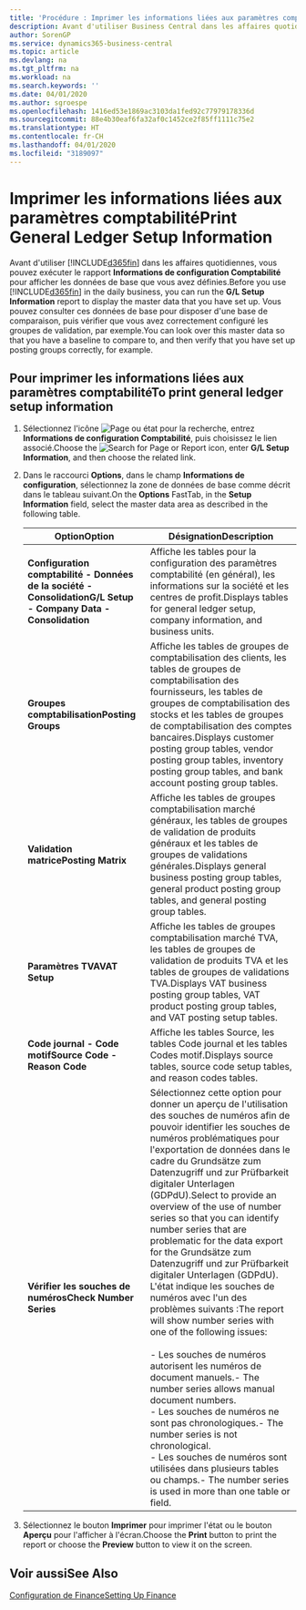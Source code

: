 ```yaml
---
title: 'Procédure : Imprimer les informations liées aux paramètres comptabilité'
description: Avant d'utiliser Business Central dans les affaires quotidiennes, vous pouvez exécuter le rapport Informations de configuration Comptabilité pour afficher les données de base que vous avez définies.
author: SorenGP
ms.service: dynamics365-business-central
ms.topic: article
ms.devlang: na
ms.tgt_pltfrm: na
ms.workload: na
ms.search.keywords: ''
ms.date: 04/01/2020
ms.author: sgroespe
ms.openlocfilehash: 1416ed53e1869ac3103da1fed92c77979178336d
ms.sourcegitcommit: 88e4b30eaf6fa32af0c1452ce2f85ff1111c75e2
ms.translationtype: HT
ms.contentlocale: fr-CH
ms.lasthandoff: 04/01/2020
ms.locfileid: "3189097"
---
```

# <a name="print-general-ledger-setup-information"></a><span data-ttu-id="f0e8e-103">Imprimer les informations liées aux paramètres comptabilité</span><span class="sxs-lookup"><span data-stu-id="f0e8e-103">Print General Ledger Setup Information</span></span>
<span data-ttu-id="f0e8e-104">Avant d'utiliser [!INCLUDE[d365fin](../../includes/d365fin_md.md)] dans les affaires quotidiennes, vous pouvez exécuter le rapport **Informations de configuration Comptabilité** pour afficher les données de base que vous avez définies.</span><span class="sxs-lookup"><span data-stu-id="f0e8e-104">Before you use [!INCLUDE[d365fin](../../includes/d365fin_md.md)] in the daily business, you can run the **G/L Setup Information** report to display the master data that you have set up.</span></span> <span data-ttu-id="f0e8e-105">Vous pouvez consulter ces données de base pour disposer d'une base de comparaison, puis vérifier que vous avez correctement configuré les groupes de validation, par exemple.</span><span class="sxs-lookup"><span data-stu-id="f0e8e-105">You can look over this master data so that you have a baseline to compare to, and then verify that you have set up posting groups correctly, for example.</span></span>  

## <a name="to-print-general-ledger-setup-information"></a><span data-ttu-id="f0e8e-106">Pour imprimer les informations liées aux paramètres comptabilité</span><span class="sxs-lookup"><span data-stu-id="f0e8e-106">To print general ledger setup information</span></span>  

1.  <span data-ttu-id="f0e8e-107">Sélectionnez l'icône ![Page ou état pour la recherche](../../media/ui-search/search_small.png "Icône Page ou état pour la recherche"), entrez **Informations de configuration Comptabilité**, puis choisissez le lien associé.</span><span class="sxs-lookup"><span data-stu-id="f0e8e-107">Choose the ![Search for Page or Report](../../media/ui-search/search_small.png "Search for Page or Report icon") icon, enter **G/L Setup Information**, and then choose the related link.</span></span>  
2.  <span data-ttu-id="f0e8e-108">Dans le raccourci **Options**, dans le champ **Informations de configuration**, sélectionnez la zone de données de base comme décrit dans le tableau suivant.</span><span class="sxs-lookup"><span data-stu-id="f0e8e-108">On the **Options** FastTab, in the **Setup Information** field, select the master data area as described in the following table.</span></span>  

    |<span data-ttu-id="f0e8e-109">Option</span><span class="sxs-lookup"><span data-stu-id="f0e8e-109">Option</span></span>|<span data-ttu-id="f0e8e-110">Désignation</span><span class="sxs-lookup"><span data-stu-id="f0e8e-110">Description</span></span>|  
    |-------------------------------------|---------------------------------------|  
    |<span data-ttu-id="f0e8e-111">**Configuration comptabilité - Données de la société - Consolidation**</span><span class="sxs-lookup"><span data-stu-id="f0e8e-111">**G/L Setup - Company Data - Consolidation**</span></span>|<span data-ttu-id="f0e8e-112">Affiche les tables pour la configuration des paramètres comptabilité (en général), les informations sur la société et les centres de profit.</span><span class="sxs-lookup"><span data-stu-id="f0e8e-112">Displays tables for general ledger setup, company information, and business units.</span></span>|  
    |<span data-ttu-id="f0e8e-113">**Groupes comptabilisation**</span><span class="sxs-lookup"><span data-stu-id="f0e8e-113">**Posting Groups**</span></span>|<span data-ttu-id="f0e8e-114">Affiche les tables de groupes de comptabilisation des clients, les tables de groupes de comptabilisation des fournisseurs, les tables de groupes de comptabilisation des stocks et les tables de groupes de comptabilisation des comptes bancaires.</span><span class="sxs-lookup"><span data-stu-id="f0e8e-114">Displays customer posting group tables, vendor posting group tables, inventory posting group tables, and bank account posting group tables.</span></span>|  
    |<span data-ttu-id="f0e8e-115">**Validation matrice**</span><span class="sxs-lookup"><span data-stu-id="f0e8e-115">**Posting Matrix**</span></span>|<span data-ttu-id="f0e8e-116">Affiche les tables de groupes comptabilisation marché généraux, les tables de groupes de validation de produits généraux et les tables de groupes de validations générales.</span><span class="sxs-lookup"><span data-stu-id="f0e8e-116">Displays general business posting group tables, general product posting group tables, and general posting group tables.</span></span>|  
    |<span data-ttu-id="f0e8e-117">**Paramètres TVA**</span><span class="sxs-lookup"><span data-stu-id="f0e8e-117">**VAT Setup**</span></span>|<span data-ttu-id="f0e8e-118">Affiche les tables de groupes comptabilisation marché TVA, les tables de groupes de validation de produits TVA et les tables de groupes de validations TVA.</span><span class="sxs-lookup"><span data-stu-id="f0e8e-118">Displays VAT business posting group tables, VAT product posting group tables, and VAT posting setup tables.</span></span>|  
    |<span data-ttu-id="f0e8e-119">**Code journal - Code motif**</span><span class="sxs-lookup"><span data-stu-id="f0e8e-119">**Source Code - Reason Code**</span></span>|<span data-ttu-id="f0e8e-120">Affiche les tables Source, les tables Code journal et les tables Codes motif.</span><span class="sxs-lookup"><span data-stu-id="f0e8e-120">Displays source tables, source code setup tables, and reason codes tables.</span></span>|  
    |<span data-ttu-id="f0e8e-121">**Vérifier les souches de numéros**</span><span class="sxs-lookup"><span data-stu-id="f0e8e-121">**Check Number Series**</span></span>|<span data-ttu-id="f0e8e-122">Sélectionnez cette option pour donner un aperçu de l'utilisation des souches de numéros afin de pouvoir identifier les souches de numéros problématiques pour l'exportation de données dans le cadre du Grundsätze zum Datenzugriff und zur Prüfbarkeit digitaler Unterlagen (GDPdU).</span><span class="sxs-lookup"><span data-stu-id="f0e8e-122">Select to provide an overview of the use of number series so that you can identify number series that are problematic for the data export for the Grundsätze zum Datenzugriff und zur Prüfbarkeit digitaler Unterlagen (GDPdU).</span></span> <span data-ttu-id="f0e8e-123">L'état indique les souches de numéros avec l'un des problèmes suivants :</span><span class="sxs-lookup"><span data-stu-id="f0e8e-123">The report will show number series with one of the following issues:</span></span><br /><br /> <span data-ttu-id="f0e8e-124">-   Les souches de numéros autorisent les numéros de document manuels.</span><span class="sxs-lookup"><span data-stu-id="f0e8e-124">-   The number series allows manual document numbers.</span></span><br /><span data-ttu-id="f0e8e-125">-   Les souches de numéros ne sont pas chronologiques.</span><span class="sxs-lookup"><span data-stu-id="f0e8e-125">-   The number series is not chronological.</span></span><br /><span data-ttu-id="f0e8e-126">-   Les souches de numéros sont utilisées dans plusieurs tables ou champs.</span><span class="sxs-lookup"><span data-stu-id="f0e8e-126">-   The number series is used in more than one table or field.</span></span>|  

3.  <span data-ttu-id="f0e8e-127">Sélectionnez le bouton **Imprimer** pour imprimer l'état ou le bouton **Aperçu** pour l'afficher à l'écran.</span><span class="sxs-lookup"><span data-stu-id="f0e8e-127">Choose the **Print** button to print the report or choose the **Preview** button to view it on the screen.</span></span>  

## <a name="see-also"></a><span data-ttu-id="f0e8e-128">Voir aussi</span><span class="sxs-lookup"><span data-stu-id="f0e8e-128">See Also</span></span>  
[<span data-ttu-id="f0e8e-129">Configuration de Finance</span><span class="sxs-lookup"><span data-stu-id="f0e8e-129">Setting Up Finance</span></span>](../../finance-setup-finance.md)
